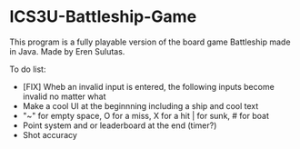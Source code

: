 # ICS3U-Battleship-Game

This program is a fully playable version of the board game Battleship made in Java. Made by Eren Sulutas. 

To do list: 
- [FIX] Wheb an invalid input is entered, the following inputs become invalid no matter what 
- Make a cool UI at the beginnning including a ship and cool text 
- "~" for empty space, O for a miss, X for a hit | for sunk, # for boat 
- Point system and or leaderboard at the end (timer?)
- Shot accuracy
